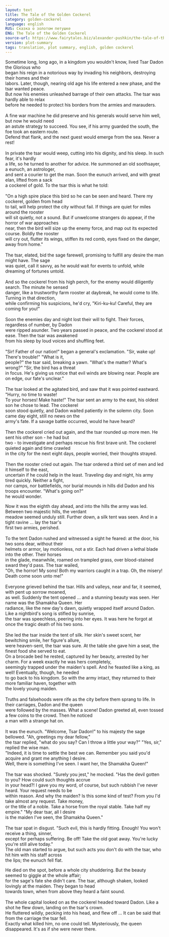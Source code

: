 ```yaml
---
layout: text
title: The Tale of the Golden Cockerel
category: golden-cockerel
language: english
RUS: Сказка о золотом петушке
ENG: The Tale of the Golden Cockerel
source-url: https://www.fairytales.biz/alexander-pushkin/the-tale-of-the-golden-cockerel.html
version: plot-summary
tags: translation, plot summary, english, golden cockerel
---
```


Sometime long, long ago, in a kingdom you wouldn't know, lived Tsar Dadon the Glorious who <br>
began his reign in a notorious way by invading his neighbors, destroying their homes and their <br>
labors. Later, though, nearing old age his life entered a new phase, and the tsar wanted peace. <br>
But now his enemies unleashed barrage of their own attacks. The tsar was hardly able to relax <br>
before he needed to protect his borders from the armies and marauders.<br>
<br>
A fine war machine he did preserve and his generals would serve him well, but now he would need <br>
an astute strategy to succeed. You see, if his army guarded the south, the foe took an eastern route. <br>
Defend that flank, and the next guest would emerge from the sea. Never a rest!<br>
<br>
In private the tsar would weep, cutting into his dignity, and his sleep. In such fear, it's hardly <br>
a life, so he turned to another for advice. He summoned an old soothsayer, a eunuch, an astrologer, <br>
and sent a courier to get the man. Soon the eunuch arrived, and with great elan, lifted from a sack <br>
a cockerel of gold. To the tsar this is what he told:<br>
<br>
"On a high spire place this bird so he can be seen and heard. There my cockerel, golden from head <br>
to tail, will help protect the city without fail. If things are quiet for miles around the rooster <br>
will sit quietly, not a sound. But if unwelcome strangers do appear, if the horror of war approaches <br>
near, then the bird will size up the enemy force, and map out its expected course. Boldly the rooster <br>
will cry out, flutter its wings, stiffen its red comb, eyes fixed on the danger, away from home."<br>
<br>
The tsar, elated, bid the sage farewell, promising to fulfill any desire the man might have. The sage <br>
was quiet, call it savvy, as he would wait for events to unfold, while dreaming of fortunes untold.<br>
<br>
And so the cockerel from his high perch, for the enemy would diligently search. The minute he sensed <br>
danger, like a trustworthy farm rooster at daybreak, he would come to life. Turning in that direction, <br>
while confirming his suspicions, he'd cry, "Kiri-ku-ku! Careful, they are coming for you!"<br>
<br>
Soon the enemies day and night lost their will to fight. Their forces, regardless of number, by Dadon <br>
were ripped asunder. Two years passed in peace, and the cockerel stood at ease. Then the tsar was awakened <br>
from his sleep by loud voices and shuffling feet.<br>
<br>
"Sir! Father of our nation!" began a general's exclamation. "Sir, wake up! There's trouble!" "What is it, <br>
people?" the tsar said, breaking a yawn. "What's the matter? What's wrong?" "Sir, the bird has a threat <br>
in focus. He's giving us notice that evil winds are blowing near. People are on edge, our fate's unclear."<br>
<br>
The tsar looked at the agitated bird, and saw that it was pointed eastward. "Hurry, no time to waste! <br>
To your horses! Make haste!" The tsar sent an army to the east, his oldest son he chose to lead. The cockerel <br>
soon stood quietly, and Dadon waited patiently in the solemn city. Soon came day eight, still no news on the <br>
army's fate. If a savage battle occurred, would he have heard?<br>
<br>
Then the cockerel cried out again, and the tsar rounded up more men. He sent his other son - he had but <br>
two - to investigate and perhaps rescue his first brave unit. The cockerel quieted again and time crawled <br>
in the city for the next eight days, people worried, their thoughts strayed.<br>
<br>
Then the rooster cried out again. The tsar ordered a third set of men and led it himself to the east, <br>
uncertain if he could help in the least. Traveling day and night, his army tired quickly. Neither a fight, <br>
nor camps, nor battlefields, nor burial mounds in hills did Dadon and his troops encounter. "What's going on?" <br>
he would wonder.<br>

Now it was the eighth day ahead, and into the hills the army was led. Between two majestic hills, the verdant <br>
meadow seemed unduly still. Further down, a silk tent was seen. And in a tight ravine ... lay the tsar's <br>
first two armies, perished.<br>
<br>
To the tent Dadon rushed and witnessed a sight he feared: at the door, his two sons dear, without their <br>
helmets or armor, lay motionless, not a stir. Each had driven a lethal blade into the other. Their horses <br>
in the glade, meanwhile, roamed on trampled grass, over blood-stained sward they'd pass. The tsar wailed, <br>
"Oh, the horror! My sons! Both my warriors caught in a trap. Oh, the misery! Death come soon unto me!"<br>
<br>
Everyone grieved behind the tsar. Hills and valleys, near and far, it seemed, with pent up sorrow moaned, <br>
as well. Suddenly the tent opened ... and a stunning beauty was seen. Her name was the Shamakha Queen. Her <br>
radiance, like the new day's dawn, quietly wrapped itself around Dadon. Like a nightbird's song is stifled by sunrise, <br>
the tsar was speechless, peering into her eyes. It was here he forgot at once the tragic death of his two sons.<br>
<br>
She led the tsar inside the tent of silk. Her skin's sweet scent, her bewitching smile, her figure's allure, <br>
were heaven-sent, the tsar was sure. At the table she gave him a seat, the finest food she served to eat. <br>
On a brocade bed he rested, captured by her beauty, arrested by her charm. For a week exactly he was hers completely, <br>
seemingly trapped under the maiden's spell. And he feasted like a king, as well! Eventually, though, he needed <br>
to go back to his kingdom. So with the army intact, they returned to their more familiar haven, together with <br>
the lovely young maiden.<br>
<br>
Truths and falsehoods were rife as the city before them sprang to life. In their carriages, Dadon and the queen <br>
were followed by the masses. What a scene! Dadon greeted all, even tossed a few coins to the crowd. Then he noticed <br>
a man with a strange hat on.<br>
<br>
It was the eunuch. "Welcome, Tsar Dadon!" to his majesty the sage bellowed. "Ah, greetings my dear fellow," <br>
the tsar replied, "what do you say? Can I throw a little your way?" "Yes, sir," replied the wise man. <br>
"Indeed, it is time to settle the best we can. Remember you said you'd acquire and grant me anything I desire. <br>
Well, there is something I've seen. I want her, the Shamakha Queen!"<br>
<br>
The tsar was shocked. "Surely you jest," he mocked. "Has the devil gotten to you? How could such thoughts accrue <br>
in your head?! I gave you my word, of course, but such rubbish I've never heard. Your request needs to be <br>
within reason. And why the maiden? Is this some kind of test? From you I'd take almost any request. Take money, <br>
or the title of a noble. Take a horse from the royal stable. Take half my empire." "My dear tsar, all I desire <br>
is the maiden I've seen, the Shamakha Queen."<br>
<br>
The tsar spat in disgust. "Such evil, this is hardly fitting. Enough! You won't receive a thing, sinner, <br>
except for perhaps suffering. Be off! Take the old goat away. You're lucky you're still alive today." <br>
The old man started to argue, but such acts you don't do with the tsar, who hit him with his staff across <br>
the lips; the eunuch fell flat.<br>

He died on the spot, before a whole city shuddering. But the beauty seemed to giggle at the whole affair; <br>
for the sage's fate she didn't care. The tsar, although shaken, looked lovingly at the maiden. They began to head <br>
towards town, when from above they heard a faint sound.<br>
<br>
The whole capital looked on as the cockerel headed toward Dadon. Like a shot he flew down, landing on the tsar's crown. <br>
He fluttered wildly, pecking into his head, and flew off ... It can be said that from the carriage the tsar fell. <br>
Exactly what killed him, no one could tell. Mysteriously, the queen disappeared. It's as if she were never there.<br>
